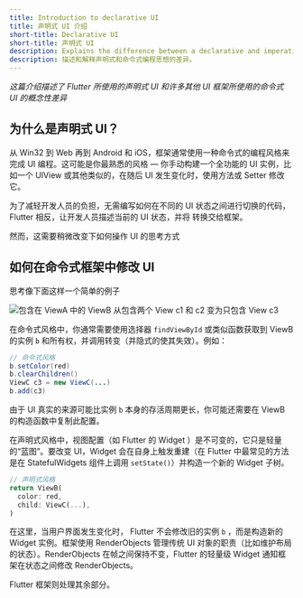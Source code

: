 ```yaml
---
title: Introduction to declarative UI
title: 声明式 UI 介绍
short-title: Declarative UI
short-title: 声明式 UI
description: Explains the difference between a declarative and imperative programming style.
description: 描述和解释声明式和命令式编程思想的差异。
---
```


_这篇介绍描述了 Flutter 所使用的声明式 UI 和许多其他 UI 框架所使用的命令式 UI 的概念性差异_

## 为什么是声明式 UI？

从 Win32 到 Web 再到 Android 和 iOS，框架通常使用一种命令式的编程风格来完成 UI 编程。这可能是你最熟悉的风格 &mdash; 
你手动构建一个全功能的 UI 实例，比如一个 UIView 或其他类似的，在随后 UI 发生变化时，使用方法或 Setter 修改它。

为了减轻开发人员的负担，无需编写如何在不同的 UI 状态之间进行切换的代码，Flutter 相反，让开发人员描述当前的 UI 状态，并将
转换交给框架。

然而，这需要稍微改变下如何操作 UI 的思考方式


## 如何在命令式框架中修改 UI


思考像下面这样一个简单的例子

<img src="/images/declarativeUIchanges.png" alt="包含在 ViewA 中的 ViewB 从包含两个 View c1 和 c2 变为只包含 View c3">

在命令式风格中，你通常需要使用选择器 `findViewById` 或类似函数获取到 ViewB 的实例 `b` 和所有权，并调用转变（并隐式的使其失效）。例如：

```java
// 命令式风格
b.setColor(red)
b.clearChildren()
ViewC c3 = new ViewC(...)
b.add(c3)
```

由于 UI 真实的来源可能比实例 `b` 本身的存活周期更长，你可能还需要在 ViewB 的构造函数中复制此配置。

在声明式风格中，视图配置（如 Flutter 的 Widget ）是不可变的，它只是轻量的“蓝图”。要改变 UI，Widget 会在自身上触发重建（在 Flutter 中最常见的方法是在 StatefulWidgets 组件上调用 `setState()`）并构造一个新的 Widget 子树。

<!-- skip -->
```dart
// 声明式风格
return ViewB(
  color: red,
  child: ViewC(...),
)
```

在这里，当用户界面发生变化时， Flutter 不会修改旧的实例 `b` ，而是构造新的 Widget 实例。框架使用 RenderObjects 管理传统 UI 对象的职责（比如维护布局的状态）。RenderObjects 在帧之间保持不变，Flutter 的轻量级 Widget 通知框架在状态之间修改 RenderObjects。 

Flutter 框架则处理其余部分。
